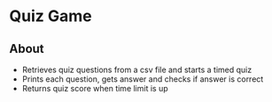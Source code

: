 # Quiz Game

## About
- Retrieves quiz questions from a csv file and starts a timed quiz
- Prints each question, gets answer and checks if answer is correct
- Returns quiz score when time limit is up
